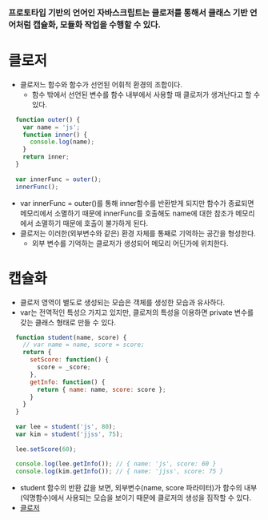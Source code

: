 ### 프로토타입 기반의 언어인 자바스크립트는 클로저를 통해서 클래스 기반 언어처럼 캡슐화, 모듈화 작업을 수행할 수 있다.

# 클로저
- 클로저느 함수와 함수가 선언된 어휘적 환경의 조합이다.
  - 함수 밖에서 선언된 변수를 함수 내부에서 사용할 때 클로저가 생겨난다고 할 수 있다.
```javascript
  function outer() {
    var name = 'js';
    function inner() {
      console.log(name);
    }
    return inner;
  }
  
  var innerFunc = outer();
  innerFunc();
```
- var innerFunc = outer()를 통해 inner함수를 반환받게 되지만 함수가 종료되면 메모리에서 소멸하기 때문에 innerFunc를 호출해도 name에 대한 참조가 메모리에서 소멸하기 때문에 호출이 불가하게 된다.
- 클로저는 이러한(외부변수와 같은) 환경 자체를 통째로 기억하는 공간을 형성한다.
  - 외부 변수를 기억하는 클로저가 생성되어 메모리 어딘가에 위치한다.

# 캡슐화
- 클로저 영역이 별도로 생성되는 모습은 객체를 생성한 모습과 유사하다.
- var는 전역적인 특성으 가지고 있지만, 클로저의 특성을 이용하면 private 변수를 갖는 클래스 형태로 만들 수 있다.
```javascript
  function student(name, score) {
    // var name = name, score = score;
    return {
      setScore: function() {
        score = _score;
      },
      getInfo: function() {
        return { name: name, score: score };
      }
    }
  }
  
  var lee = student('js', 80);
  var kim = student('jjss', 75);
  
  lee.setScore(60);
  
  console.log(lee.getInfo()); // { name: 'js', score: 60 }
  console.log(kim.getInfo()); // { name: 'jjss', score: 75 }
```
- student 함수의 반환 값을 보면, 외부변수(name, score 파라미터)가 함수의 내부(익명함수)에서 사용되는 모습을 보이기 때문에 클로저의 생성을 짐작할 수 있다.
- [클로저](https://yuddomack.tistory.com/entry/자바스크립트-클로저Closure?category=754152)
